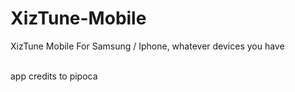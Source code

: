 # XizTune-Mobile
XizTune Mobile For Samsung / Iphone, whatever devices you have

<br>
app credits to pipoca

